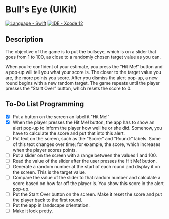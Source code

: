 # Bull's Eye (UIKit)

[![Language - Swift](https://img.shields.io/badge/Language-Swift-orange)](https://swift.org/about/)
[![IDE - Xcode 12](https://img.shields.io/badge/IDE-Xcode%2012-purple)](https://developer.apple.com/xcode/)

## Description

The objective of the game is to put the bullseye, which is on a slider that goes from 1 to 100, as close to a randomly chosen target value as you can.

When you’re confident of your estimate, you press the “Hit Me!” button and a pop-up will tell you what your score is. The closer to the target value you are, the more points you score. After you dismiss the alert pop-up, a new round begins with a new random target. The game repeats until the player presses the “Start Over” button, which resets the score to 0.

## To-Do List Programming

* [x] Put a button on the screen an label it "Hit Me!"
* [x] When the player presses the Hit Me! button, the app has to show an alert pop-up to inform the player how well he or she did. Somehow, you have to calculate the score and put that into this alert.
* [ ] Put text on the screen, such as the “Score:” and “Round:” labels. Some of this text changes over time; for example, the score, which increases when the player scores points.
* [ ] Put a slider on the screen with a range between the values 1 and 100.
* [ ] Read the value of the slider after the user presses the Hit Me! button.
* [ ] Generate a random number at the start of each round and display it on the screen. This is the target value.
* [ ] Compare the value of the slider to that random number and calculate a score based on how far off the player is. You show this score in the alert pop-up.
* [ ] Put the Start Over button on the screen. Make it reset the score and put the player back to the first round.
* [ ] Put the app in landscape orientation.
* [ ] Make it look pretty.